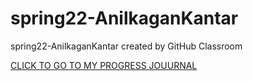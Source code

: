 # spring22-AnilkaganKantar
spring22-AnilkaganKantar created by GitHub Classroom

[CLICK TO GO TO MY PROGRESS JOUURNAL](https://etm-58d.github.io/spring22-AnilkaganKantar/)
